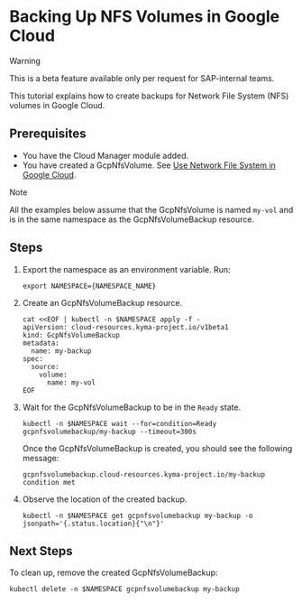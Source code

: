 # Backing Up NFS Volumes in Google Cloud

> [!WARNING]
> This is a beta feature available only per request for SAP-internal teams.

This tutorial explains how to create backups for Network File System (NFS) volumes in Google Cloud.

## Prerequisites <!-- {docsify-ignore} -->

* You have the Cloud Manager module added.
* You have created a GcpNfsVolume. See [Use Network File System in Google Cloud](./01-20-20-gcp-nfs-volume.md).

> [!NOTE]
> All the examples below assume that the GcpNfsVolume is named `my-vol` and is in the same namespace as the GcpNfsVolumeBackup resource.

## Steps <!-- {docsify-ignore} -->

1. Export the namespace as an environment variable. Run:

   ```shell
   export NAMESPACE={NAMESPACE_NAME}
   ```

2. Create an GcpNfsVolumeBackup resource.

   ```shell
   cat <<EOF | kubectl -n $NAMESPACE apply -f -
   apiVersion: cloud-resources.kyma-project.io/v1beta1
   kind: GcpNfsVolumeBackup
   metadata:
     name: my-backup
   spec:
     source:
       volume:
         name: my-vol
   EOF
   ```

3. Wait for the GcpNfsVolumeBackup to be in the `Ready` state.

   ```shell
   kubectl -n $NAMESPACE wait --for=condition=Ready gcpnfsvolumebackup/my-backup --timeout=300s
   ```

   Once the GcpNfsVolumeBackup is created, you should see the following message:

   ```console
   gcpnfsvolumebackup.cloud-resources.kyma-project.io/my-backup condition met
   ```

4. Observe the location of the created backup.

   ```shell
   kubectl -n $NAMESPACE get gcpnfsvolumebackup my-backup -o jsonpath='{.status.location}{"\n"}' 
   ```

## Next Steps

To clean up, remove the created GcpNfsVolumeBackup:

   ```shell
   kubectl delete -n $NAMESPACE gcpnfsvolumebackup my-backup
   ```
